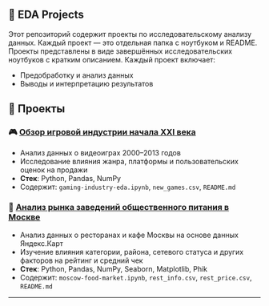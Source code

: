 ## 🧪 EDA Projects

Этот репозиторий содержит проекты по исследовательскому анализу данных. Каждый проект — это отдельная папка с ноутбуком и README.
Проекты представлены в виде завершённых исследовательских ноутбуков с кратким описанием. Каждый проект включает:
- Предобработку и анализ данных
- Выводы и интерпретацию результатов

## 📁 Проекты

### 🎮 [Обзор игровой индустрии начала XXI века](./video_game_industry_analysis)
- Анализ данных о видеоиграх 2000–2013 годов
- Исследование влияния жанра, платформы и пользовательских оценок на продажи
- **Стек**: Python, Pandas, NumPy
- Содержит: `gaming-industry-eda.ipynb`, `new_games.csv`, `README.md`

### 🥗 [Анализ рынка заведений общественного питания в Москве](./cafe-market-analysis-msk)
- Анализ данных о ресторанах и кафе Москвы на основе данных Яндекс.Карт
- Изучение влияния категории, района, сетевого статуса и других факторов на рейтинг и средний чек
- **Стек**: Python, Pandas, NumPy, Seaborn, Matplotlib, Phik
- Содержит: `moscow-food-market.ipynb`, `rest_info.csv`, `rest_price.csv`, `README.md`

---










